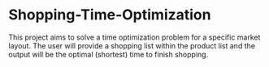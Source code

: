 # Shopping-Time-Optimization
This project aims to solve a time optimization problem for a specific market layout. The user will provide a shopping list within the product list and the output will be the optimal (shortest) time to finish shopping.
